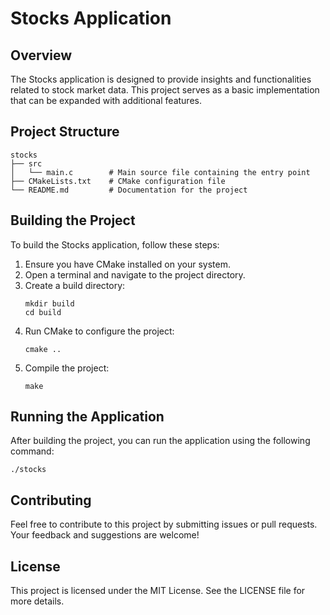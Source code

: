 # Stocks Application

## Overview
The Stocks application is designed to provide insights and functionalities related to stock market data. This project serves as a basic implementation that can be expanded with additional features.

## Project Structure
```
stocks
├── src
│   └── main.c        # Main source file containing the entry point
├── CMakeLists.txt    # CMake configuration file
└── README.md         # Documentation for the project
```

## Building the Project
To build the Stocks application, follow these steps:

1. Ensure you have CMake installed on your system.
2. Open a terminal and navigate to the project directory.
3. Create a build directory:
   ```
   mkdir build
   cd build
   ```
4. Run CMake to configure the project:
   ```
   cmake ..
   ```
5. Compile the project:
   ```
   make
   ```

## Running the Application
After building the project, you can run the application using the following command:
```
./stocks
```

## Contributing
Feel free to contribute to this project by submitting issues or pull requests. Your feedback and suggestions are welcome!

## License
This project is licensed under the MIT License. See the LICENSE file for more details.